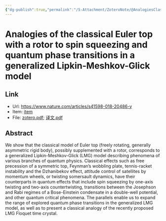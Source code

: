 ```yaml
---
{"dg-publish":true,"permalink":"/5-Attachment/ZoteroNote/@AnalogiesClassical_2018_Opatrny/","title":"Analogies of the classical Euler top with a rotor to spin squeezing and quantum phase transitions in a generalized Lipkin-Meshkov-Glick model"}
---
```


# Analogies of the classical Euler top with a rotor to spin squeezing and quantum phase transitions in a generalized Lipkin-Meshkov-Glick model
## Link
- Url: https://www.nature.com/articles/s41598-018-20486-y
- Item: [item](zotero://select/library/items/H7HTQCLN)
- File: [zotero.pdf](zotero://open-pdf/library/items/8PXXJBCX); [译文.pdf](zotero://open-pdf/library/items/ESIC2Q6U)
## Abstract
We show that the classical model of Euler top (freely rotating, generally asymmetric rigid body), possibly supplemented with a rotor, corresponds to a generalized Lipkin-Meshkov-Glick (LMG) model describing phenomena of various branches of quantum physics. Classical effects such as free precession of a symmetric top, Feynman’s wobbling plate, tennis-racket instability and the Dzhanibekov effect, attitude control of satellites by momentum wheels, or twisting somersault dynamics, have their counterparts in quantum effects that include spin squeezing by one-axis twisting and two-axis countertwisting, transitions between the Josephson and Rabi regimes of a Bose-Einstein condensate in a double-well potential, and other quantum critical phenomena. The parallels enable us to expand the range of explored quantum phase transitions in the generalized LMG model, as well as to present a classical analogy of the recently proposed LMG Floquet time crystal.